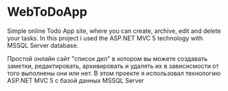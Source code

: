# WebToDoApp
Simple online Todo App site, where you can create, archive, edit and delete your tasks. In this project i used the ASP.NET MVC 5 technology with
MSSQL Server database.

Простой онлайн сайт "список дел" в котором вы можете создавать заметки, редактировать, архивировать и удалять их в зависисмости от того выполнены они или нет.
В этом проекте я использовал технологию ASP.NET MVC 5 с базой данных MSSQL Server
